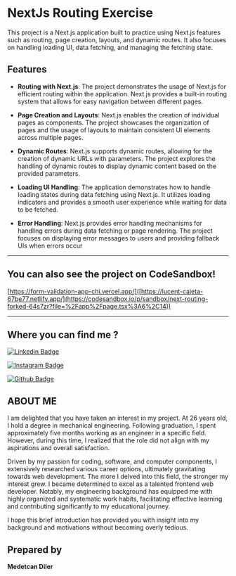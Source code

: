 # NextJs Routing Exercise

This project is a Next.js application built to practice using Next.js features such as routing, page creation, layouts, and dynamic routes. It also focuses on handling loading UI, data fetching, and managing the fetching state.

## Features

- **Routing with Next.js**: The project demonstrates the usage of Next.js for efficient routing within the application. Next.js provides a built-in routing system that allows for easy navigation between different pages.

- **Page Creation and Layouts**: Next.js enables the creation of individual pages as components. The project showcases the organization of pages and the usage of layouts to maintain consistent UI elements across multiple pages.

- **Dynamic Routes**: Next.js supports dynamic routes, allowing for the creation of dynamic URLs with parameters. The project explores the handling of dynamic routes to display dynamic content based on the provided parameters.

- **Loading UI Handling**: The application demonstrates how to handle loading states during data fetching using Next.js. It utilizes loading indicators and provides a smooth user experience while waiting for data to be fetched.

- **Error Handling**: Next.js provides error handling mechanisms for handling errors during data fetching or page rendering. The project focuses on displaying error messages to users and providing fallback UIs when errors occur

---

## You can also see the project on CodeSandbox!
[https://form-validation-app-chi.vercel.app/]([https://lucent-cajeta-67be77.netlify.app/](https://codesandbox.io/p/sandbox/next-routing-forked-64s7zr?file=%2Fapp%2Fpage.tsx%3A6%2C14))

---

## Where you can find me ? 

[![Linkedin Badge](https://img.shields.io/badge/LinkedIn-0077B5?style=for-the-badge&logo=linkedin&logoColor=white)](https://www.linkedin.com/in/medetcandiler)

[![Instagram Badge](https://img.shields.io/badge/-Instagram-C13584?style=flat-quare&labelColor=C13584&logo=instagram&logoColor=white&link=link)](https://www.instagram.com/medetdiler/)

[![Github Badge](https://img.shields.io/badge/-Github-000?style=quare&labelColor=000&logo=Github&logoColor=white&link=link)](https://github.com/medetcandiler)

## ABOUT ME 
I am delighted that you have taken an interest in my project. At 26 years old, I hold a degree in mechanical engineering. Following graduation, I spent approximately five months working as an engineer in a specific field. However, during this time, I realized that the role did not align with my aspirations and overall satisfaction.

Driven by my passion for coding, software, and computer components, I extensively researched various career options, ultimately gravitating towards web development. The more I delved into this field, the stronger my interest grew. I became determined to excel as a talented frontend web developer. Notably, my engineering background has equipped me with highly organized and systematic work habits, facilitating effective learning and contributing significantly to my educational journey.

I hope this brief introduction has provided you with insight into my background and motivations without becoming overly tedious.

## Prepared by
**Medetcan Diler**
